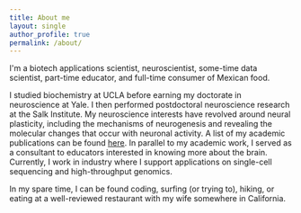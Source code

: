 ```yaml
---
title: About me
layout: single
author_profile: true
permalink: /about/
---
```


I'm a biotech applications scientist, neuroscientist, some-time data scientist, part-time educator, and full-time consumer of Mexican food.

I studied biochemistry at UCLA before earning my doctorate in neuroscience at Yale. I then performed postdoctoral neuroscience research at the Salk Institute. My neuroscience interests have revolved around neural plasticity, including the mechanisms of neurogenesis and revealing the molecular changes that occur with neuronal activity. A list of my academic publications can be found [here](https://scholar.google.com/citations?user=wGG8V78AAAAJ&hl=en). In parallel to my academic work, I served as a consultant to educators interested in knowing more about the brain. Currently, I work in industry where I support applications on single-cell sequencing and high-throughput genomics.

In my spare time, I can be found coding, surfing (or trying to), hiking, or eating at a well-reviewed restaurant with my wife somewhere in California.